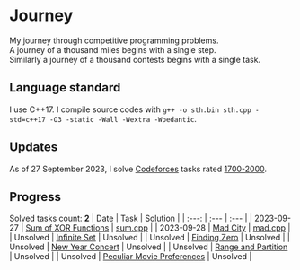 # Journey
My journey through competitive programming problems.\
A journey of a thousand miles begins with a single step.\
Similarly a journey of a thousand contests begins with a single task.

## Language standard
I use C++17. I compile source codes with `g++ -o sth.bin sth.cpp -std=c++17 -O3 -static -Wall -Wextra -Wpedantic`.

## Updates
As of 27 September 2023, I solve [Codeforces](https://codeforces.com/) tasks rated [1700-2000](https://codeforces.com/problemset?tags=1700-2000).

## Progress
Solved tasks count: **2**
| Date       | Task                                                                           | Solution                                     |
| :---:      | :---                                                                           | :---                                         |
| 2023-09-27 | [Sum of XOR Functions](https://codeforces.com/problemset/problem/1879/D)       | [sum.cpp](sum_of_xor_functions/sum.cpp)      |
| 2023-09-28 | [Mad City](https://codeforces.com/problemset/problem/1873/H)                   | [mad.cpp](mad_city/mad.cpp)                  |
| Unsolved   | [Infinite Set](https://codeforces.com/problemset/problem/1635/D)               | Unsolved                                     |
| Unsolved   | [Finding Zero](https://codeforces.com/problemset/problem/1634/D)               | Unsolved                                     |
| Unsolved   | [New Year Concert](https://codeforces.com/problemset/problem/1632/D)           | Unsolved                                     |
| Unsolved   | [Range and Partition](https://codeforces.com/problemset/problem/1630/B)        | Unsolved                                     |
| Unsolved   | [Peculiar Movie Preferences](https://codeforces.com/problemset/problem/1628/B) | Unsolved                                     |
